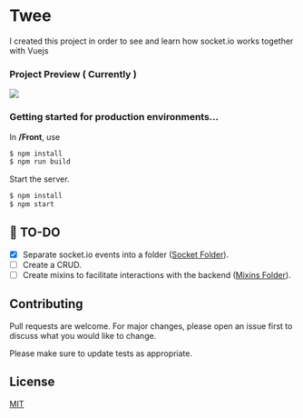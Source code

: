 # Twee

I created this project in order to see and learn how socket.io works together with Vuejs

### Project Preview ( Currently )

<img src="https://i.imgur.com/SGlwNj9.png" />

### Getting started for production environments...

In **/Front**, use

```sh
$ npm install
$ npm run build
```

Start the server.

```sh
$ npm install
$ npm start
```

## 📝 TO-DO

- [x] Separate socket.io events into a folder ([Socket Folder](https://github.com/Lenn-xsr/Twee/tree/main/Back/src/socket)).
- [ ] Create a CRUD.
- [ ] Create mixins to facilitate interactions with the backend ([Mixins Folder](https://github.com/Lenn-xsr/Twee/tree/main/Front/src/mixins)).

## Contributing

Pull requests are welcome. For major changes, please open an issue first to discuss what you would like to change.

Please make sure to update tests as appropriate.

## License

[MIT](https://choosealicense.com/licenses/mit/)
